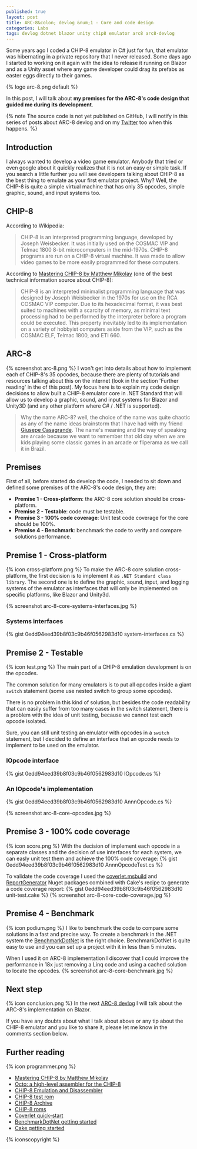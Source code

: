 ```yaml
---
published: true
layout: post
title: ARC-8&colon; devlog &num;1 - Core and code design
categories: Labs
tags: devlog dotnet blazor unity chip8 emulator arc8 arc8-devlog
---
```

Some years ago I coded a CHIP-8 emulator in C# just for fun, that emulator was hibernating in a private repository that I never released. Some days ago I started to working on it again with the idea to release it running on Blazor and as a Unity asset where any game developer could drag its prefabs as easter eggs directly to their games.

{% logo arc-8.png default %}

In this post, I will talk about **my premises for the ARC-8's code design that guided me during its development**.

{% note The source code is not yet published on GitHub, I will notify in this series of posts about ARC-8 devlog and on my [Twitter](https://twitter.com/ogiacomelli) too when this happens. %}

## Introduction
I always wanted to develop a video game emulator. Anybody that tried or even google about it quickly realizes that it is not an easy or simple task.
If you search a little further you will see developers talking about CHIP-8 as the best thing to emulate as your first emulator project. Why? Well, the CHIP-8 is quite a simple virtual machine that has only 35 opcodes, simple graphic, sound, and input systems too.

## CHIP-8
According to Wikipedia:
> CHIP-8 is an interpreted programming language, developed by Joseph Weisbecker. It was initially used on the COSMAC VIP and Telmac 1800 8-bit microcomputers in the mid-1970s. CHIP-8 programs are run on a CHIP-8 virtual machine. It was made to allow video games to be more easily programmed for these computers.

According to [Mastering CHIP-8 by Matthew Mikolay](http://mattmik.com/files/chip8/mastering/chip8.html) (one of the best technical information source about CHIP-8):
> CHIP-8 is an interpreted minimalist programming language that was designed by Joseph Weisbecker in the 1970s for use on the RCA COSMAC VIP computer. Due to its hexadecimal format, it was best suited to machines with a scarcity of memory, as minimal text processing had to be performed by the interpreter before a program could be executed. This property inevitably led to its implementation on a variety of hobbyist computers aside from the VIP, such as the COSMAC ELF, Telmac 1800, and ETI 660.

## ARC-8
{% screenshot arc-8.png %}
I won't get into details about how to implement each of CHIP-8's 35 opcodes, because there are plenty of tutorials and resources talking about this on the internet (look in the section 'Further reading' in the of this post). My focus here is to explain my code design decisions to allow built a CHIP-8 emulator core in .NET Standard that will allow us to develop a graphic, sound, and input systems for Blazor and Unity3D (and any other platform where C# / .NET is supported).

> Why the name ARC-8? well, the choice of the name was quite chaotic as any of the name ideas brainstorm that I have had with my friend [Giusepe Casagrande](http://twitter.com/giusepe). The name's meaning and the way of speaking are `Arcade` because we want to remember that old day when we are kids playing some classic games in an arcade or fliperama as we call it in Brazil.

## Premises
First of all, before started do develop the code, I needed to sit down and defined some premises of the ARC-8's code design, they are:

* **Premise 1 - Cross-platform**: the ARC-8 core solution should be cross-platform.
* **Premise 2 - Testable**: code must be testable.
* **Premise 3 - 100% code coverage**: Unit test code coverage for the core should be 100%.
* **Premise 4 - Benchmark**: benchmark the code to verify and compare solutions performance.

## Premise 1 - Cross-platform
{% icon cross-platform.png %}
To make the ARC-8 core solution cross-platform, the first decision is to implement it as `.NET Standard class library`. The second one is to define the graphic, sound, input, and logging systems of the emulator as interfaces that will only be implemented on specific platforms, like Blazor and Unity3d.

{% screenshot arc-8-core-systems-interfaces.jpg %}

### Systems interfaces
{% gist 0edd94eed39b8f03c9b46f0562983d10 system-interfaces.cs %}

## Premise 2 - Testable
{% icon test.png %}
The main part of a CHIP-8 emulation development is on the opcodes.

The common solution for many emulators is to put all opcodes inside a giant `switch` statement (some use nested switch to group some opcodes).

There is no problem in this kind of solution, but besides the code readability that can easily suffer from too many cases in the switch statement, there is a problem with the idea of unit testing, because we cannot test each opcode isolated. 

Sure, you can still unit testing an emulator with opcodes in a `switch` statement, but I decided to define an interface that an opcode needs to implement to be used on the emulator.

### IOpcode interface
{% gist 0edd94eed39b8f03c9b46f0562983d10 IOpcode.cs %}

### An IOpcode's implementation
{% gist 0edd94eed39b8f03c9b46f0562983d10 AnnnOpcode.cs %}

{% screenshot arc-8-core-opcodes.jpg %}

## Premise 3 - 100% code coverage
{% icon score.png %}
With the decision of implement each opcode in a separate classes and the decision of use interfaces for each system, we can easly unit test them and achieve the 100% code coverage:
{% gist 0edd94eed39b8f03c9b46f0562983d10 AnnnOpcodeTest.cs %}

To validate the code coverage I used the [coverlet.msbuild](https://github.com/coverlet-coverage/coverlet) and [ReportGenerator](https://github.com/danielpalme/ReportGenerator) Nuget packages combined with Cake's recipe to generate a code coverage report:
{% gist 0edd94eed39b8f03c9b46f0562983d10 unit-test.cake %}
{% screenshot arc-8-core-code-coverage.jpg %}

## Premise 4 - Benchmark
{% icon podium.png %}
I like to benchmark the code to compare some solutions in a fast and precise way. To create a benchmark in the .NET system the [BenchmarkDotNet](https://benchmarkdotnet.org/) is the right choice. BenchmarkDotNet is quite easy to use and you can set up a project with it in less than 5 minutes.

When I used it on ARC-8 implementation I discover that I could improve the performance in 18x just removing a Linq code and using a cached solution to locate the opcodes.
{% screenshot arc-8-core-benchmark.jpg %}

## Next step
{% icon conclusion.png %}
In the next [ARC-8 devlog](/tags/arc8-devlog) I will talk about the ARC-8's implementation on Blazor.

If you have any doubts about what I talk about above or any tip about the CHIP-8 emulator and you like to share it, please let me know in the comments section below.

## Further reading
{% icon programmer.png %}
* [Mastering CHIP-8 by Matthew Mikolay](http://mattmik.com/files/chip8/mastering/chip8.html)
* [Octo: a high-level assembler for the CHIP-8](https://github.com/JohnEarnest/Octo)
* [CHIP-8 Emulation and Disassembler](https://github.com/mwales/chip8)
* [CHIP-8 test rom](https://github.com/corax89/chip8-test-rom)
* [CHIP-8 Archive](https://johnearnest.github.io/chip8Archive/)
* [CHIP-8 roms](https://github.com/dmatlack/chip8/tree/master/roms/games)
* [Coverlet quick-start](https://github.com/coverlet-coverage/coverlet#Quick-Start)
* [BenchmarkDotNet getting started](https://benchmarkdotnet.org/articles/guides/getting-started.html)
* [Cake getting started](https://cakebuild.net/docs/getting-started)

{% iconscopyright %}
